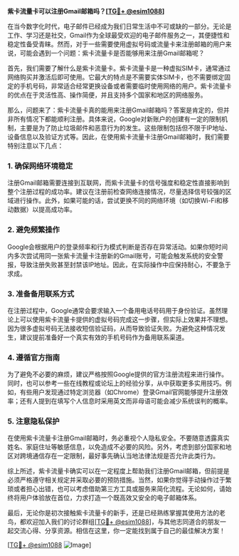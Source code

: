 **紫卡流量卡可以注册Gmail邮箱吗？[[TG💪+ @esim1088](https://t.me/s/esim1088)]**

在当今数字化时代，电子邮件已经成为我们日常生活中不可或缺的一部分。无论是工作、学习还是社交，Gmail作为全球最受欢迎的电子邮件服务之一，其便捷性和稳定性备受青睐。然而，对于一些需要使用虚拟号码或流量卡来注册邮箱的用户来说，可能会遇到一个问题：紫卡流量卡是否能够用来注册Gmail邮箱呢？

首先，我们需要了解什么是紫卡流量卡。紫卡流量卡是一种虚拟SIM卡，通常通过网络购买并激活后即可使用。它最大的特点是不需要实体SIM卡，也不需要绑定固定的手机号码，非常适合经常更换设备或者需要临时使用网络的用户。紫卡流量卡的优点在于灵活性高、操作简便，并且支持多个国家和地区的网络服务。

那么，问题来了：紫卡流量卡真的能用来注册Gmail邮箱吗？答案是肯定的，但并非所有情况下都能顺利注册。具体来说，Google对新账户的创建有一定的限制机制，主要是为了防止垃圾邮件和恶意行为的发生。这些限制包括但不限于IP地址、设备信息以及验证方式等。因此，在使用紫卡流量卡注册Gmail邮箱时，我们需要特别注意以下几点：

### 1. **确保网络环境稳定**
   注册Gmail邮箱需要连接到互联网，而紫卡流量卡的信号强度和稳定性直接影响到整个注册过程的成功率。建议在注册前检查网络连接情况，尽量选择信号较强的区域进行操作。此外，如果可能的话，尝试更换不同的网络环境（如切换Wi-Fi和移动数据）以提高成功率。

### 2. **避免频繁操作**
   Google会根据用户的登录频率和行为模式判断是否存在异常活动。如果你短时间内多次尝试用同一张紫卡流量卡注册新的Gmail账号，可能会触发系统的安全警报，导致注册失败甚至封禁该IP地址。因此，在实际操作中应保持耐心，不要急于求成。

### 3. **准备备用联系方式**
   在注册过程中，Google通常会要求输入一个备用电话号码用于身份验证。虽然理论上可以使用紫卡流量卡提供的虚拟号码完成这一步骤，但实际上效果并不理想。因为很多虚拟号码无法接收短信验证码，从而导致验证失败。为避免这种情况发生，建议提前准备好一个真实有效的手机号码作为备用联系渠道。

### 4. **遵循官方指南**
   为了避免不必要的麻烦，建议严格按照Google提供的官方注册流程来进行操作。同时，也可以参考一些在线教程或论坛上的经验分享，从中获取更多实用技巧。例如，有些用户发现通过特定浏览器（如Chrome）登录Gmail官网能够提升注册效率；还有人提到在填写个人信息时采用英文而非母语可能会减少系统误判的概率。

### 5. **注意隐私保护**
   在使用紫卡流量卡注册Gmail邮箱时，务必重视个人隐私安全。不要随意透露真实姓名、家庭住址等敏感信息，以免造成不必要的风险。另外，考虑到部分国家和地区对跨境通信存在一定限制，最好事先确认当地法律法规是否允许此类行为。

综上所述，紫卡流量卡确实可以在一定程度上帮助我们注册Gmail邮箱，但前提是必须严格遵守相关规定并采取必要的预防措施。当然，如果你觉得手动操作过于繁琐或者担心出错，也可以考虑借助第三方工具或服务来简化流程。无论如何，请始终将用户体验放在首位，力求打造一个既高效又安全的电子邮箱体系。

最后，无论你是初次接触紫卡流量卡的新手，还是已经熟练掌握其使用方法的老鸟，都欢迎加入我们的讨论群组[[TG💪+ @esim1088](https://t.me/s/esim1088)]，与其他志同道合的朋友一起交流心得、分享资源。相信在这里，你一定能找到属于自己的最佳解决方案！

[[TG💪+ @esim1088](https://t.me/s/esim1088) ![Image](https://i.postimg.cc/4NQfJmqS/Snipaste-2025-05-13-00-14-12.png)]